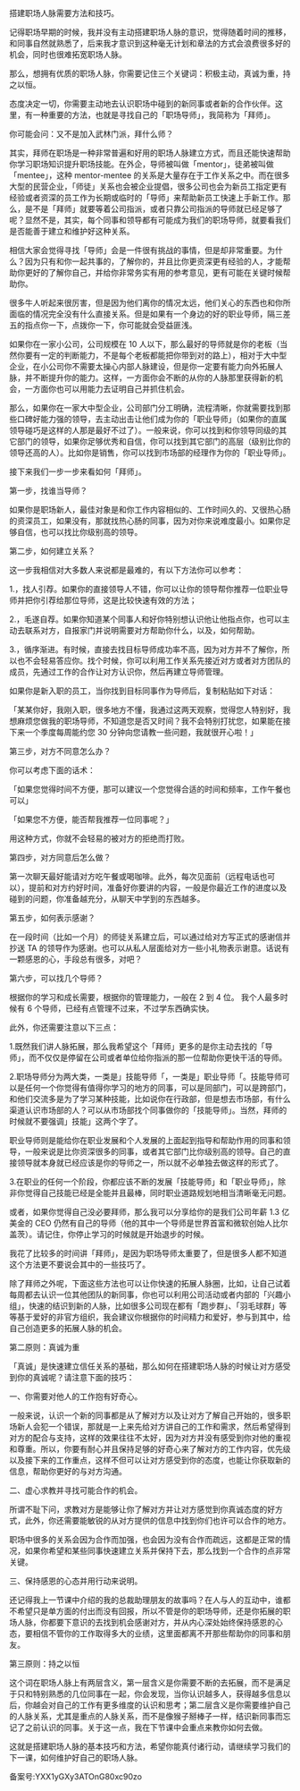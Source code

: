 搭建职场人脉需要方法和技巧。

记得职场早期的时候，我并没有主动搭建职场人脉的意识，觉得随着时间的推移，和同事自然就熟悉了，后来我才意识到这种毫无计划和章法的方式会浪费很多好的机会，同时也很难拓宽职场人脉。

那么，想拥有优质的职场人脉，你需要记住三个关键词：积极主动，真诚为重，持之以恒。

态度决定一切，你需要主动地去认识职场中碰到的新同事或者新的合作伙伴。这里，有一种重要的方法，也就是寻找自己的「职场导师」，我简称为「拜师」。

你可能会问：又不是加入武林门派，拜什么师？

其实，拜师在职场是一种非常普遍和好用的职场人脉建立方式，而且还能快速帮助你学习职场知识提升职场技能。在外企，导师被叫做「mentor」，徒弟被叫做「mentee」，这种 mentor-mentee 的关系是大量存在于工作关系之中。而在很多大型的民营企业，「师徒」关系也会被企业提倡，很多公司也会为新员工指定更有经验或者资深的员工作为长期或临时的「导师」来帮助新员工快速上手新工作。那么，是不是「拜师」就要等着公司指派，或者只靠公司指派的导师就已经足够了呢？显然不是，其实，每个同事和领导都有可能成为我们的职场导师，就要看我们是否能善于建立和维护好这种关系。

相信大家会觉得寻找「导师」会是一件很有挑战的事情，但是却非常重要。为什么？因为只有和你一起共事的，了解你的，并且比你更资深更有经验的人，才能帮助你更好的了解你自己，并给你非常务实有用的参考意见，更有可能在关键时候帮助你。

很多牛人听起来很厉害，但是因为他们离你的情况太远，他们关心的东西也和你所面临的情况完全没有什么直接关系。但是如果有一个身边的好的职业导师，隔三差五的指点你一下，点拨你一下，你可能就会受益匪浅。

如果你在一家小公司，公司规模在 10 人以下，那么最好的导师就是你的老板（当然你要有一定的判断能力，不是每个老板都能把你带到对的路上），相对于大中型企业，在小公司你不需要太操心内部人脉建设，但是你一定要有能力向外拓展人脉，并不断提升你的能力。这样，一方面你会不断的从你的人脉那里获得新的机会，一方面你也可以用能力去证明自己并抓住机会。

那么，如果你在一家大中型企业，公司部门分工明确，流程清晰，你就需要找到那些口碑好能力强的领导，去主动出击让他们成为你的「职业导师」（如果你的直属领导碰巧是这样的人那是最好不过了）。一般来说，你可以找到和你领导同级的其它部门的领导，如果你足够优秀和自信，你可以找到其它部门的高层（级别比你的领导还高的人）。比如你是销售，你可以找到市场部的经理作为你的「职业导师」。

接下来我们一步一步来看如何「拜师」。

第一步，找谁当导师？

如果你是职场新人，最佳对象是和你工作内容相似的、工作时间久的、又很热心肠的资深员工，如果没有，那就找热心肠的同事，因为对你来说难度最小。如果你足够自信，也可以找比你级别高的领导。

第二步，如何建立关系？

这一步我相信对大多数人来说都是最难的，有以下方法你可以参考：

1.，找人引荐。如果你的直接领导人不错，你可以让你的领导帮你推荐一位职业导师并把你引荐给那位导师，这是比较快速有效的方法；

2.，毛遂自荐。如果你知道某个同事人和好你特别想认识他让他指点你，也可以主动去联系对方，自报家门并说明需要对方帮助你什么，以及，如何帮助。

3.，循序渐进。有时候，直接去找目标导师成功率不高，因为对方并不了解你，所以也不会轻易答应你。找个时候，你可以利用工作关系先接近对方或者对方团队的成员，先通过工作的合作让对方认识你，然后再建立导师管理。

如果你是新入职的员工，当你找到目标同事作为导师后，复制粘贴如下对话：

「某某你好，我刚入职，很多地方不懂，我通过这两天观察，觉得您人特别好，我想麻烦您做我的职场导师，不知道您是否又时间？我不会特别打扰您，如果能在接下来一个季度每周能约您 30 分钟向您请教一些问题，我就很开心啦！」

第三步，对方不同意怎么办？

你可以考虑下面的话术：

「如果您觉得时间不方便，那可以建议一个您觉得合适的时间和频率，工作午餐也可以」

「如果您不方便，能否帮我推荐一位同事呢？」

用这种方式，你就不会轻易的被对方的拒绝而打败。

第四步，对方同意后怎么做？

第一次聊天最好能请对方吃午餐或喝咖啡。此外，每次见面前（远程电话也可以），提前和对方约好时间，准备好你要讲的内容，一般是你最近工作的进度以及碰到的问题，你准备越充分，从聊天中学到的东西越多。

第五步，如何表示感谢？

在一段时间（比如一个月）的师徒关系建立后，可以通过给对方写正式的感谢信并抄送 TA 的领导作为感谢。也可以从私人层面给对方一些小礼物表示谢意。话说有一颗感恩的心，手段总有很多，对吧？

第六步，可以找几个导师？

根据你的学习和成长需要，根据你的管理能力，一般在 2 到 4 位。 我个人最多时候有 6 个导师，已经有点管理不过来，不过学东西确实快。

此外，你还需要注意以下三点：

1.既然我们讲人脉拓展，那么我希望这个「拜师」更多的是你主动去找的「导师」，而不仅仅是停留在公司或者单位给你指派的那一位帮助你更快干活的导师。

2.职场导师分为两大类，一类是」技能导师「，一类是」职业导师「。技能导师可以是任何一个你觉得有值得你学习的地方的同事，可以是同部门，可以是跨部门，和他们交流多是为了学习某种技能，比如说你在行政部，但是想去市场部，有什么渠道认识市场部的人？可以从市场部找个同事做你的「技能导师」。当然，拜师的时候就不要强调」技能」这两个字了。

职业导师则是能给你在职业发展和个人发展的上面起到指导和帮助作用的同事和领导，一般来说是比你资深很多的同事，或者其它部门比你级别高的领导。自己的直接领导就本身就已经应该是你的导师之一，所以就不必单独去做这样的形式了。

3.在职业的任何一个阶段，你都应该不断的发展「技能导师」和「职业导师」，除非你觉得自己技能已经是全能并且最棒，同时职业道路规划地相当清晰毫无问题。

或者，如果你觉得自己没必要拜师，那么我可以分享给你的是我们公司年薪 1.3 亿美金的 CEO 仍然有自己的导师（他的其中一个导师是世界首富和微软创始人比尔盖茨）。请记住，你停止学习的时候就是开始退步的时候。

我花了比较多的时间讲「拜师」，是因为职场导师太重要了，但是很多人都不知道这个方法更不要说会其中的一些技巧了。

除了拜师之外呢，下面这些方法也可以让你快速的拓展人脉圈，比如，让自己试着每周都去认识一位其他团队的新同事，你也可以利用公司活动或者内部的「兴趣小组」，快速的结识到新的人脉，比如很多公司现在都有「跑步群」、「羽毛球群」等等基于爱好的非官方组织，我会建议你根据你的时间精力和爱好，参与到其中，给自己创造更多的拓展人脉的机会。

第二原则：真诚为重

「真诚」是快速建立信任关系的基础，那么如何在搭建职场人脉的时候让对方感受到你的真诚呢？请注意下面的技巧：

一、你需要对他人的工作抱有好奇心。

一般来说，认识一个新的同事都是从了解对方以及让对方了解自己开始的，很多职场新人会犯一个错误，那就是一上来先给对方讲自己的工作和需求，然后希望得到对方的配合与支持，这样的效果往往不太好，因为对方并没有感受到你对他的重视和尊重。所以，你要有耐心并且保持足够的好奇心来了解对方的工作内容，优先级以及接下来的工作重点，这样不但可以让对方感受到你的态度，也能让你获取新的信息，帮助你更好的与对方沟通。

二、虚心求教并寻找可能合作的机会。

所谓不耻下问，求教对方是能够让你了解对方并让对方感觉到你真诚态度的好方式，此外，你还需要能敏锐的从对方提供的信息中找到你们也许可以合作的地方。

职场中很多的关系会因为合作而加强，也会因为没有合作而疏远，这都是正常的情况，如果你希望和某些同事快速建立关系并保持下去，那么找到一个合作的点非常关键。

三、保持感恩的心态并用行动来说明。

还记得我上一节课中介绍的我的总裁助理朋友的故事吗？在人与人的互动中，谁都不希望只是单方面的付出而没有回报，所以不管是你的职场导师，还是你拓展的职场人脉，你都要下意识的去找到机会感谢对方，并从内心深处始终保持感恩的心态，要相信不管你的工作取得多大的业绩，这里面都离不开那些帮助你的同事和朋友。

第三原则：持之以恒

这个词在职场人脉上有两层含义，第一层含义是你需要不断的去拓展，而不是满足于只和特别熟悉的几位同事在一起，你会发现，当你认识越多人，获得越多信息以后，你越会对自己的工作有更多维度的认识和思考；第二层含义是你需要维护自己的人脉关系，尤其是重点的人脉关系，而不是像猴子掰棒子一样，结识新同事而忘记了之前认识的同事。关于这一点，我在下节课中会重点来教你如何去做。

这就是搭建职场人脉的基本技巧和方法，希望你能真付诸行动，请继续学习我们的下一课，如何维护好自己的职场人脉。

备案号:YXX1yGXy3ATOnG80xc90zo